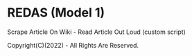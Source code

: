 # REDAS (Model 1)

Scrape Article On Wiki - Read Article Out Loud (custom script)

Copyright(C)(2022) - All Rights Are Reserved.
